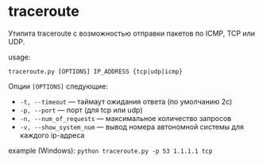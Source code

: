 # traceroute
Утилита traceroute с возможностью отправки пакетов по ICMP, TCP или UDP.

usage:

`traceroute.py [OPTIONS] IP_ADDRESS {tcp|udp|icmp}`

Опции `[OPTIONS]` следующие:

* `-t, --timeout` — таймаут ожидания ответа (по умолчанию 2с)
* `-p, --port` — порт (для tcp или udp)
* `-n, --num_of_requests` — максимальное количество запросов
* `-v, --show_system_num` — вывод номера автономной системы для каждого ip-адреса


example (Windows):
`python traceroute.py -p 53 1.1.1.1 tcp`
